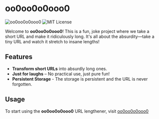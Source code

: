 # oo0oo0o0ooo0
![oo0oo0o0ooo0](https://img.shields.io/badge/oo0oo0o0ooo0-v1.0.0-blue.svg)
![MIT License](https://img.shields.io/badge/license-MIT-green.svg)

Welcome to **oo0oo0o0ooo0**! This is a fun, joke project where we take a short URL and make it ridiculously long. It's all about the absurdity—take a tiny URL and watch it stretch to insane lengths!

## Features

- **Transform short URLs** into absurdly long ones.
- **Just for laughs** – No practical use, just pure fun!
- **Persistent Storage** - The storage is persistent and the URL is never forgotten.

## Usage

To start using the **oo0oo0o0ooo0** URL lengthener, visit <a href="oo0oo0o0ooo0.daamin.tech" target="_blank">oo0oo0o0ooo0</a>
